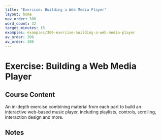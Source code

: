```yaml
---
title: "Exercise: Building a Web Media Player"
layout: home
nav_order: 306
word_count: 32
target_minutes: 15
examples: examples/306-exercise-building-a-web-media-player
av_order: 306
av_order: 306
---
```

# Exercise: Building a Web Media Player

## Course Content

An in-depth exercise combining material from each part to build an interactive web-based music player, including playlists, controls, scrolling, interaction design and more.

## Notes













